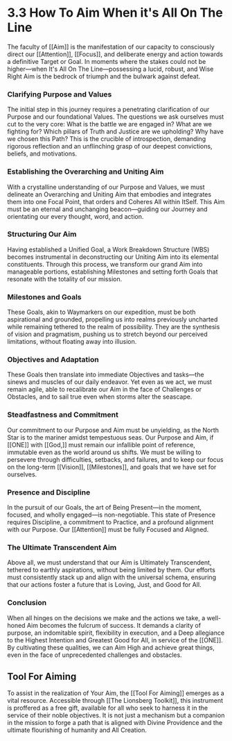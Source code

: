 # 3.3 How To Aim When it's All On The Line

The faculty of [[Aim]] is the manifestation of our capacity to consciously direct our [[Attention]], [[Focus]], and deliberate energy and action towards a definitive Target or Goal. In moments where the stakes could not be higher—when It's All On The Line—possessing a lucid, robust, and Wise Right Aim is the bedrock of triumph and the bulwark against defeat.

### Clarifying Purpose and Values

The initial step in this journey requires a penetrating clarification of our Purpose and our foundational Values. The questions we ask ourselves must cut to the very core: What is the battle we are engaged in? What are we fighting for? Which pillars of Truth and Justice are we upholding? Why have we chosen this Path? This is the crucible of introspection, demanding rigorous reflection and an unflinching grasp of our deepest convictions, beliefs, and motivations. 

### Establishing the Overarching and Uniting Aim

With a crystalline understanding of our Purpose and Values, we must delineate an Overarching and Uniting Aim that embodies and integrates them into one Focal Point, that orders and Coheres All within ItSelf. This Aim must be an eternal and unchanging beacon—guiding our Journey and orientating our every thought, word, and action.

### Structuring Our Aim

Having established a Unified Goal, a Work Breakdown Structure (WBS) becomes instrumental in deconstructing our Uniting Aim into its elemental constituents. Through this process, we transform our grand Aim into manageable portions, establishing Milestones and setting forth Goals that resonate with the totality of our mission.

### Milestones and Goals

These Goals, akin to Waymarkers on our expedition, must be both aspirational and grounded, propelling us into realms previously uncharted while remaining tethered to the realm of possibility. They are the synthesis of vision and pragmatism, pushing us to stretch beyond our perceived limitations, without floating away into illusion.

### Objectives and Adaptation

These Goals then translate into immediate Objectives and tasks—the sinews and muscles of our daily endeavor. Yet even as we act, we must remain agile, able to recalibrate our Aim in the face of Challenges or Obstacles, and to sail true even when storms alter the seascape.

### Steadfastness and Commitment

Our commitment to our Purpose and Aim must be unyielding, as the North Star is to the mariner amidst tempestuous seas. Our Purpose and Aim, if [[ONE]] with [[God,]] must remain our infallible point of reference, immutable even as the world around us shifts. We must be willing to persevere through difficulties, setbacks, and failures, and to keep our focus on the long-term [[Vision]], [[Milestones]], and goals that we have set for ourselves.

### Presence and Discipline

In the pursuit of our Goals, the art of Being Present—in the moment, focused, and wholly engaged—is non-negotiable. This state of Presence requires Discipline, a commitment to Practice, and a profound alignment with our Purpose. Our [[Attention]] must be fully Focused and Aligned. 

### The Ultimate Transcendent Aim

Above all, we must understand that our Aim is Ultimately Transcendent, tethered to earthly aspirations, without being limited by them. Our efforts must consistently stack up and align with the universal schema, ensuring that our actions foster a future that is Loving, Just, and Good for All. 

### Conclusion

When all hinges on the decisions we make and the actions we take, a well-honed Aim becomes the fulcrum of success. It demands a clarity of purpose, an indomitable spirit, flexibility in execution, and a Deep allegiance to the Highest Intention and Greatest Good for All, in service of the [[ONE]]. By cultivating these qualities, we can Aim High and achieve great things, even in the face of unprecedented challenges and obstacles.

## Tool For Aiming 

To assist in the realization of Your Aim, the [[Tool For Aiming]] emerges as a vital resource. Accessible through [[The Lionsberg Toolkit]], this instrument is proffered as a free gift, available for all who seek to harness it in the service of their noble objectives. It is not just a mechanism but a companion in the mission to forge a path that is aligned with Divine Providence and the ultimate flourishing of humanity and All Creation. 
